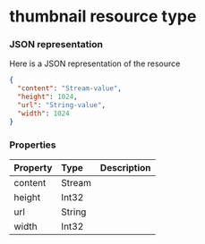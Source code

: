 # thumbnail resource type



### JSON representation

Here is a JSON representation of the resource

<!-- {
  "blockType": "resource",
  "optionalProperties": [

  ],
  "@odata.type": "microsoft.graph.thumbnail"
}-->

```json
{
  "content": "Stream-value",
  "height": 1024,
  "url": "String-value",
  "width": 1024
}

```
### Properties
| Property	   | Type	|Description|
|:---------------|:--------|:----------|
|content|Stream||
|height|Int32||
|url|String||
|width|Int32||

<!-- uuid: bbb8f43d-0586-4486-8ace-1366b03a4972
2015-10-18 19:39:29 UTC -->
<!-- {
  "type": "#page.annotation",
  "description": "thumbnail resource",
  "keywords": "",
  "section": "documentation",
  "tocPath": ""
}-->